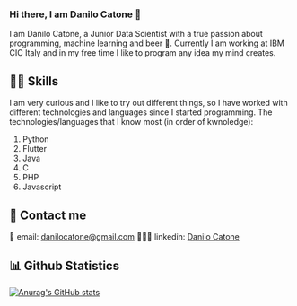 ### Hi there, I am Danilo Catone 👋

I am Danilo Catone, a Junior Data Scientist with a true passion about programming, machine learning and beer 🍻.
Currently I am working at IBM CIC Italy and in my free time I like to program any idea my mind creates.

## 💪🏽 Skills

I am very curious and I like to try out different things, so I have worked with different technologies and languages since I started programming. The technologies/languages that I know most (in order of kwnoledge):
<ol>
  <li>Python</li>
  <li>Flutter</li>
  <li>Java</li>
  <li>C</li>
  <li>PHP</li>
  <li>Javascript</li>
</ol>

## 👋 Contact me
📧 email: <a href="mailto:danilocatone@gmail.com">danilocatone@gmail.com</a>
🧑🏽‍💻 linkedin: <a href="https://www.linkedin.com/in/danilo-catone-660aa1174/">Danilo Catone</a>

## 📊 Github Statistics

[![Anurag's GitHub stats](https://github-readme-stats.vercel.app/api?username=catonzio&show_icons=true&count_private=true&theme=tokyonight)](https://github.com/anuraghazra/github-readme-stats)

<!--
**catonzio/catonzio** is a ✨ _special_ ✨ repository because its `README.md` (this file) appears on your GitHub profile.

Here are some ideas to get you started:

- 🔭 I’m currently working on ...
- 🌱 I’m currently learning ...
- 👯 I’m looking to collaborate on ...
- 🤔 I’m looking for help with ...
- 💬 Ask me about ...
- 📫 How to reach me: ...
- 😄 Pronouns: ...
- ⚡ Fun fact: ...
-->
